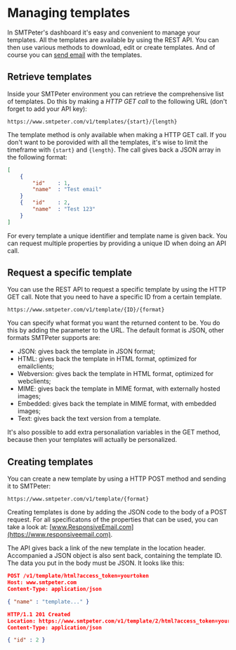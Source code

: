 # Managing templates

In SMTPeter's dashboard it's easy and convenient to manage your templates. 
All the templates are available by using the REST API. You can then use 
various methods to download, edit or create templates. And of course
you can [send email](rest-send-template) with the templates.


## Retrieve templates

Inside your SMTPeter environment you can retrieve the comprehensive list
of templates. Do this by making a *HTTP GET call* to the following URL 
(don't forget to add your API key):

```text
https://www.smtpeter.com/v1/templates/{start}/{length}
```

The template method is only available when making a HTTP GET call.
If you don't want to be porovided with all the templates, it's wise 
to limit the timeframe with `{start}` and `{length}`. The call gives 
back a JSON array in the following format:

```json
[
    {
        "id"    : 1,
        "name"  : "Test email"
    }
    {   "id"    : 2,
        "name"  : "Test 123"
    }
]
```

For every template a unique identifier and template name is given back. 
You can request multiple properties by providing a unique ID when doing 
an API call. 


## Request a specific template

You can use the REST API to request a specific template by using the 
HTTP GET call. Note that you need to have a specific ID from a certain
template.

```text
https://www.smtpeter.com/v1/template/{ID}/{format}
```

You can specify what format you want the returned content to be. You do
this by adding the parameter to the URL. The default format is JSON, 
other formats SMTPeter supports are:

- JSON: gives back the template in JSON format;
- HTML: gives back the template in HTML format, optimized for emailclients;
- Webversion: gives back the template in HTML format, optimized for webclients;
- MIME: gives back the template in MIME format, with externally hosted images;
- Embedded: gives back the template in MIME format, with embedded images;
- Text: gives back the text version from a template.

It's also possible to add extra personaliation variables in the GET method, because
then your templates will actually be personalized. 

## Creating templates

You can create a new template by using a HTTP POST method and sending it to SMTPeter:

```text
https://www.smtpeter.com/v1/template/{format}
```

Creating templates is done by adding the JSON code to the body of a POST request.
For all specificatons of the properties that can be used, you can take a look at:
[www.ResponsiveEmail.com](https://www.responsiveemail.com).

The API gives back a link of the new template in the location header. 
Accompanied a JSON object is also sent back, containing the template ID.
The data you put in the body must be JSON. It looks like this:

```json
POST /v1/template/html?access_token=yourtoken
Host: www.smtpeter.com
Content-Type: application/json

{ "name" : "template..." }

HTTP/1.1 201 Created
Location: https://www.smtpeter.com/v1/template/2/html?access_token=yourtoken
Content-Type: application/json

{ "id" : 2 }
```
